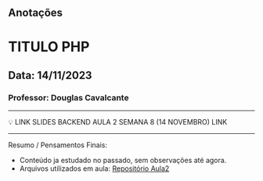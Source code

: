 ## Anotações

# TITULO PHP

## Data: 14/11/2023

### Professor: Douglas Cavalcante

---

💡 LINK SLIDES BACKEND AULA 2 SEMANA 8 (14 NOVEMBRO)
LINK

---

Resumo / Pensamentos Finais:

- Conteúdo ja estudado no passado, sem observações até agora.
- Arquivos utilizados em aula: [Repositório Aula2]()
